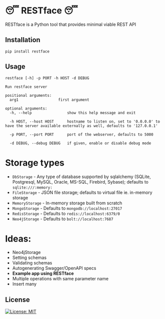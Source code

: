 # 😴 RESTface 😴

RESTface is a Python tool that provides minimal viable REST API

## Installation

```pip install restface```

## Usage

```
restface [-h] -p PORT -h HOST -d DEBUG

Run restface server

positional arguments:
  arg1                  first argument

optional arguments:
  -h, --help                show this help message and exit
  
  -h HOST, --host HOST      hostname to listen on, set to '0.0.0.0' to have the server available externally as well, defaults to '127.0.0.1'
  
  -p PORT, --port PORT      port of the webserver, defaults to 5000
  
  -d DEBUG, --debug DEBUG   if given, enable or disable debug mode
```

# Storage types

- `DbStorage` - Any type of database supported by sqlalchemy
  (SQLite, Postgresql, MySQL, Oracle, MS-SQL, Firebird, Sybase); defaults to `sqlite:///:memory:`
- `FileStorage` - JSON file storage; defaults to virtual file ie. in-memory storage
- `MemoryStorage` - In-memory storage built from scratch
- `MongoStorage` - Defaults to `mongodb://localhost:27017`
- `RedisStorage` - Defaults to `redis://localhost:6379/0`
- `Neo4jStorage` - Defaults to `bolt://localhost:7687`

# Ideas:

- Neo4jStorage
- Setting schemas
- Validating schemas
- Autogenerating Swagger/OpenAPI specs
- **Example app using RESTface**
- Multiple operations with same parameter name
- Insert many

## License

[![License: MIT](https://img.shields.io/badge/License-MIT-yellow.svg)](https://opensource.org/licenses/MIT)
